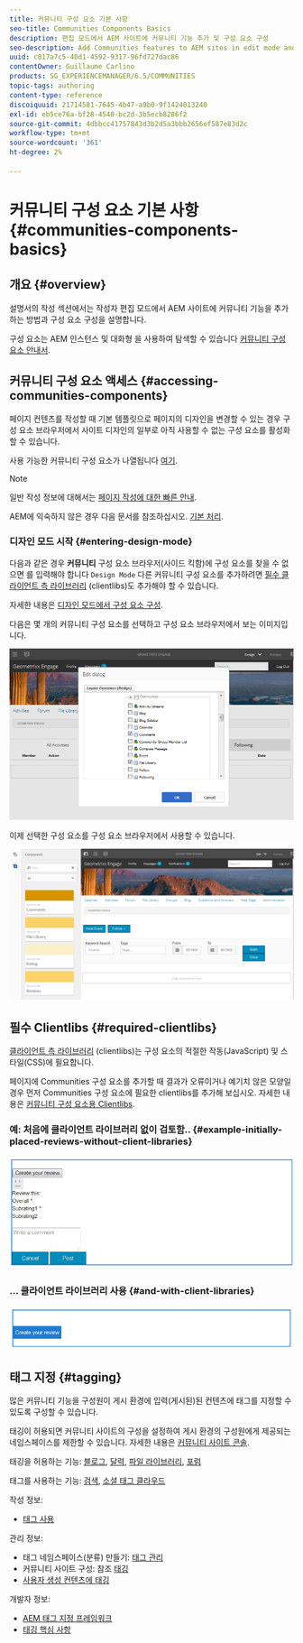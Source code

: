 ```yaml
---
title: 커뮤니티 구성 요소 기본 사항
seo-title: Communities Components Basics
description: 편집 모드에서 AEM 사이트에 커뮤니티 기능 추가 및 구성 요소 구성
seo-description: Add Communities features to AEM sites in edit mode and configure components
uuid: c017a7c5-40d1-4592-9317-96fd727dac86
contentOwner: Guillaume Carlino
products: SG_EXPERIENCEMANAGER/6.5/COMMUNITIES
topic-tags: authoring
content-type: reference
discoiquuid: 21714581-7645-4b47-a9b0-9f1424013240
exl-id: eb5ce76a-bf28-4540-bc2d-3b5ecb8286f2
source-git-commit: 4dbbcc41757843d3b2d5a3bbb2656ef587e83d2c
workflow-type: tm+mt
source-wordcount: '361'
ht-degree: 2%

---
```


# 커뮤니티 구성 요소 기본 사항 {#communities-components-basics}

## 개요 {#overview}

설명서의 작성 섹션에서는 작성자 편집 모드에서 AEM 사이트에 커뮤니티 기능을 추가하는 방법과 구성 요소 구성을 설명합니다.

구성 요소는 AEM 인스턴스 및 대화형 을 사용하여 탐색할 수 있습니다 [커뮤니티 구성 요소 안내서](components-guide.md).

## 커뮤니티 구성 요소 액세스 {#accessing-communities-components}

페이지 컨텐츠를 작성할 때 기본 템플릿으로 페이지의 디자인을 변경할 수 있는 경우 구성 요소 브라우저에서 사이트 디자인의 일부로 아직 사용할 수 없는 구성 요소를 활성화할 수 있습니다.

사용 가능한 커뮤니티 구성 요소가 나열됩니다 [여기](author-communities.md#available-communities-components).

>[!NOTE]
>
>일반 작성 정보에 대해서는 [페이지 작성에 대한 빠른 안내](../../help/sites-authoring/qg-page-authoring.md).
>
>AEM에 익숙하지 않은 경우 다음 문서를 참조하십시오. [기본 처리](../../help/sites-authoring/basic-handling.md).

### 디자인 모드 시작 {#entering-design-mode}

다음과 같은 경우 **커뮤니티** 구성 요소 브라우저(사이드 킥함)에 구성 요소를 찾을 수 없으면 를 입력해야 합니다 `Design Mode` 다른 커뮤니티 구성 요소를 추가하려면 [필수 클라이언트 측 라이브러리](#required-clientlibs) (clientlibs)도 추가해야 할 수 있습니다.

자세한 내용은 [디자인 모드에서 구성 요소 구성](../../help/sites-authoring/default-components-designmode.md).

다음은 몇 개의 커뮤니티 구성 요소를 선택하고 구성 요소 브라우저에서 보는 이미지입니다.

![구성 요소 디자인](assets/component-design.png)

이제 선택한 구성 요소를 구성 요소 브라우저에서 사용할 수 있습니다.

![component-design1](assets/component-design1.png)

## 필수 Clientlibs {#required-clientlibs}

[클라이언트 측 라이브러리](../../help/sites-developing/clientlibs.md) (clientlibs)는 구성 요소의 적절한 작동(JavaScript) 및 스타일(CSS)에 필요합니다.

페이지에 Communities 구성 요소를 추가할 때 결과가 오류이거나 예기치 않은 모양일 경우 먼저 Communities 구성 요소에 필요한 clientlibs를 추가해 보십시오. 자세한 내용은 [커뮤니티 구성 요소용 Clientlibs](clientlibs.md).

### 예: 처음에 클라이언트 라이브러리 없이 검토함.. {#example-initially-placed-reviews-without-client-libraries}

![clientlibs1](assets/clientlibs1.png)

### ... 클라이언트 라이브러리 사용 {#and-with-client-libraries}

![clientlibs2](assets/clientlibs2.png)

## 태그 지정 {#tagging}

많은 커뮤니티 기능을 구성원이 게시 환경에 입력(게시된)된 컨텐츠에 태그를 지정할 수 있도록 구성할 수 있습니다.

태깅이 허용되면 커뮤니티 사이트의 구성을 설정하여 게시 환경의 구성원에게 제공되는 네임스페이스를 제한할 수 있습니다. 자세한 내용은 [커뮤니티 사이트 콘솔](sites-console.md#tagging).

태깅을 허용하는 기능: [블로그](blog-feature.md), [달력](calendar.md), [파일 라이브러리](file-library.md), [포럼](forum.md)

태그를 사용하는 기능: [검색](search.md), [소셜 태그 클라우드](tagcloud.md)

작성 정보:

* [태그 사용](../../help/sites-authoring/tags.md)

관리 정보:

* 태그 네임스페이스(분류) 만들기: [태그 관리](../../help/sites-administering/tags.md)
* 커뮤니티 사이트 구성: 참조 [태깅](sites-console.md#tagging)
* [사용자 생성 컨텐츠에 태깅](../../help/sites-authoring/tags.md)

개발자 정보:

* [AEM 태그 지정 프레임워크](../../help/sites-developing/framework.md)
* [태깅 핵심 사항](tag.md)
